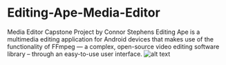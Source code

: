# Editing-Ape-Media-Editor
Media Editor Capstone Project by Connor Stephens
Editing Ape is a multimedia editing application for Android devices that makes use of the functionality of FFmpeg — a complex,
open-source video editing software library – through an easy-to-use user interface. 
![alt text](https://github.com/ConnorStephens7/Editing-Ape-Media-Editor/blob/master/example_workflow.png?raw=true)

